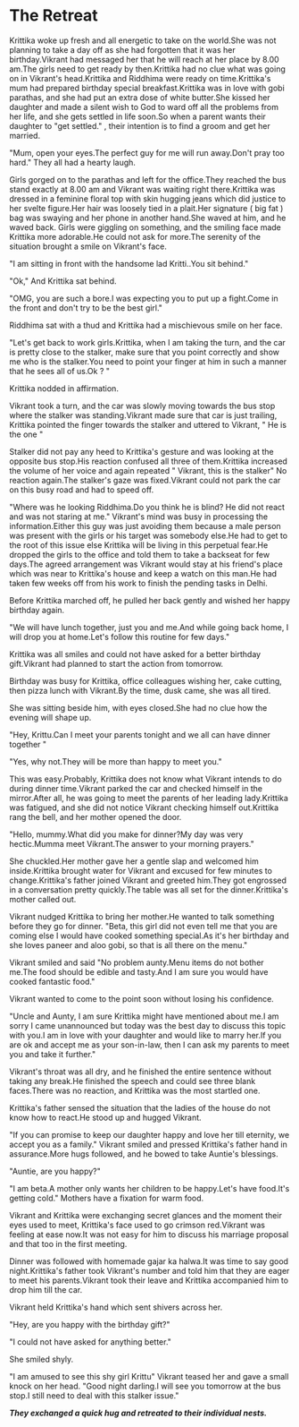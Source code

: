 # The Retreat

Krittika woke up fresh and all energetic to take on the world.She was not planning to take a day off as she had forgotten that it was her birthday.Vikrant had messaged her that he will reach at her place by 8.00 am.The girls need to get ready by then.Krittika had no clue what was going on in Vikrant's head.Krittika and Riddhima were ready on time.Krittika's mum had prepared birthday special breakfast.Krittika was in love with gobi parathas, and she had put an extra dose of white butter.She kissed her daughter and made a silent wish to God to ward off all the problems from her life, and she gets settled in life soon.So when a parent wants their daughter to "get settled." , their intention is to find a groom and get her married.

"Mum, open your eyes.The perfect guy for me will run away.Don't pray too hard." They all had a hearty laugh.

Girls gorged on to the parathas and left for the office.They reached the bus stand exactly at 8.00 am and Vikrant was waiting right there.Krittika was dressed in a feminine floral top with skin hugging jeans which did justice to her svelte figure.Her hair was loosely tied in a plait.Her signature ( big fat ) bag was swaying and her phone in another hand.She waved at him, and he waved back. Girls were giggling on something, and the smiling face made Krittika more adorable.He could not ask for more.The serenity of the situation brought a smile on Vikrant's face.

"I am sitting in front with the handsome lad Kritti..You sit behind."

"Ok," And Krittika sat behind.

"OMG,  you are such a bore.I was expecting you to put up a fight.Come in  the front and don't try to be the best girl."

Riddhima sat with a thud and Krittika had a mischievous smile on her face.

"Let's get back to work girls.Krittika, when I am taking the turn, and the car is pretty close to the stalker, make sure that you point correctly and show me who is the stalker.You need to point your finger at him in such a manner that he sees all of us.Ok ? "

Krittika nodded in affirmation.

Vikrant took a turn, and the car was slowly moving towards the bus stop where the stalker was standing.Vikrant made sure that car is  just trailing, Krittika pointed the finger towards the stalker and uttered to Vikrant, " He is the one "

Stalker did not pay any heed to Krittika's gesture and was looking at the opposite bus stop.His reaction confused all three of them.Krittika increased the volume of her voice and again repeated " Vikrant, this is the stalker" No reaction again.The stalker's gaze was fixed.Vikrant could not park the car on this busy road and had to speed off.

"Where was he looking Riddhima.Do you think he is blind? He did not react and was not staring at me."
Vikrant's mind was busy in processing the information.Either this guy was just avoiding them because a male person was present with the girls or his target was somebody else.He had to get to the root of this issue else Krittika will be living in this perpetual fear.He dropped the girls to the office and told them to take a backseat for few days.The agreed arrangement was Vikrant would stay at his friend's place which was near to Krittika's house and keep a watch on this man.He had taken few weeks off from his work to finish the pending tasks in Delhi.

Before Krittika marched off, he pulled her back gently and wished her happy birthday again.

"We will have lunch together, just you and me.And while going back home, I will drop you at home.Let's follow this routine for few days."

Krittika was all smiles and could not have asked for a better birthday gift.Vikrant had planned to start the action from tomorrow.

Birthday was busy for Krittika, office colleagues wishing her, cake cutting, then pizza lunch with Vikrant.By the time, dusk came, she was all tired.

She was sitting beside him, with eyes closed.She had no clue how the evening will shape up.

"Hey, Krittu.Can I meet your parents tonight and we all can have dinner together "

"Yes, why not.They will be more than happy to meet you."

This was easy.Probably, Krittika does not know what Vikrant intends to do during dinner time.Vikrant parked the car and checked himself in the mirror.After all, he was going to meet the parents of her leading lady.Krittika was fatigued, and she did not notice Vikrant checking himself out.Krittika rang the bell, and her mother opened the door.

"Hello, mummy.What did you make for dinner?My day was very hectic.Mumma meet Vikrant.The answer to your morning prayers."

She chuckled.Her mother gave her a gentle slap and welcomed him inside.Krittika brought water for Vikrant and excused for few minutes to change.Krittika's father joined Vikrant and greeted him.They got engrossed in a conversation pretty quickly.The table was all set for the dinner.Krittika's mother called out.

Vikrant nudged Krittika to bring her mother.He wanted to talk something before they go for dinner.
"Beta, this girl did not even tell me that you are coming else I would have cooked something special.As it's her birthday and she loves paneer and aloo gobi, so that is all there on the menu."

Vikrant smiled and said "No problem aunty.Menu items do not bother me.The food should be edible and tasty.And I am sure you would have cooked fantastic food."

Vikrant wanted to come to the point soon without losing his confidence.

"Uncle and Aunty, I am sure Krittika might have mentioned about me.I am sorry I came unannounced but today was the best day to discuss this topic with you.I am in love with your daughter and would like to marry her.If you are ok and accept me as your son-in-law, then I can ask my parents to meet you and take it further."

Vikrant's throat was all dry, and he finished the entire sentence without taking any break.He finished the speech and could see three blank faces.There was no reaction, and Krittika was the most startled one.

Krittika's father sensed the situation that the ladies of the house do not know how to react.He stood up and hugged Vikrant.

"If you can promise to keep our daughter happy and love her till eternity, we accept you as a family."
Vikrant smiled and pressed Krittika's father hand in assurance.More hugs followed, and he bowed to take Auntie's blessings.

"Auntie, are you happy?"

"I am beta.A mother only wants her children to be happy.Let's have food.It's getting cold." Mothers have a fixation for warm food.

Vikrant and Krittika were exchanging secret glances and the moment their eyes used to meet, Krittika's face used to go crimson red.Vikrant was feeling at ease now.It was not easy for him to discuss his marriage proposal and that too in the first meeting.

Dinner was followed with homemade gajar ka halwa.It was time to say good night.Krittika's father took Vikrant's number and told him that they are eager to meet his parents.Vikrant took their leave and Krittika accompanied him to drop him till the car.

Vikrant held Krittika's hand which sent shivers across her.

"Hey, are you happy with the birthday gift?"

"I could not have asked for anything better."

She smiled shyly.

"I am amused to see this shy girl Krittu" Vikrant teased her and gave a small knock on her head.
"Good night darling.I will see you tomorrow at the bus stop.I still need to deal with this stalker issue."

***They exchanged a quick hug and retreated to their individual nests.***